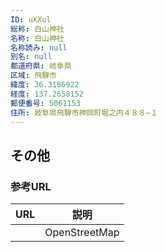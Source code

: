 ```yaml
---
ID: uXXul
総称: 白山神社
名称: 白山神社
名称読み: null
別名: null
都道府県: 岐阜県
区域: 飛騨市
緯度: 36.3186922
経度: 137.2658152
郵便番号: 5061153
住所: 岐阜県飛騨市神岡町堀之内４８８−１
---
```


## その他

### 参考URL

| URL | 説明          |
| --- | ------------- |
|     | OpenStreetMap |
